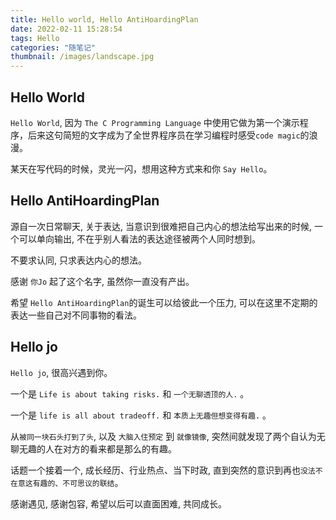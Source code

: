 ```yaml
---
title: Hello world, Hello AntiHoardingPlan
date: 2022-02-11 15:28:54
tags: Hello
categories: "随笔记"
thumbnail: /images/landscape.jpg
---
```


## Hello World

`Hello World`, 因为 `The C Programming Language` 中使用它做为第一个演示程序，后来这句简短的文字成为了全世界程序员在学习编程时感受`code magic`的浪漫。

某天在写代码的时候，灵光一闪，想用这种方式来和你 `Say Hello`。

## Hello AntiHoardingPlan

源自一次日常聊天, 关于表达, 当意识到很难把自己内心的想法给写出来的时候, 一个可以单向输出, 不在乎别人看法的表达途径被两个人同时想到。

不要求认同, 只求表达内心的想法。

感谢 `你Jo` 起了这个名字, 虽然你一直没有产出。

希望 `Hello AntiHoardingPlan`的诞生可以给彼此一个压力, 可以在这里不定期的表达一些自己对不同事物的看法。


## Hello jo

`Hello jo`, 很高兴遇到你。

一个是 `Life is about taking risks.` 和 `一个无聊透顶的人.` 。

一个是 `life is all about tradeoff.` 和 `本质上无趣但想变得有趣.` 。

从`被同一块石头打到了头`, 以及 `大脑入住预定` 到 `就像镜像`, 突然间就发现了两个自认为无聊无趣的人在对方的看来都是那么的有趣。

话题一个接着一个, 成长经历、行业热点、当下时政, 直到突然的意识到再也`没法不在意这有趣的、不可思议的联结`。

感谢遇见, 感谢包容, 希望以后可以直面困难, 共同成长。
